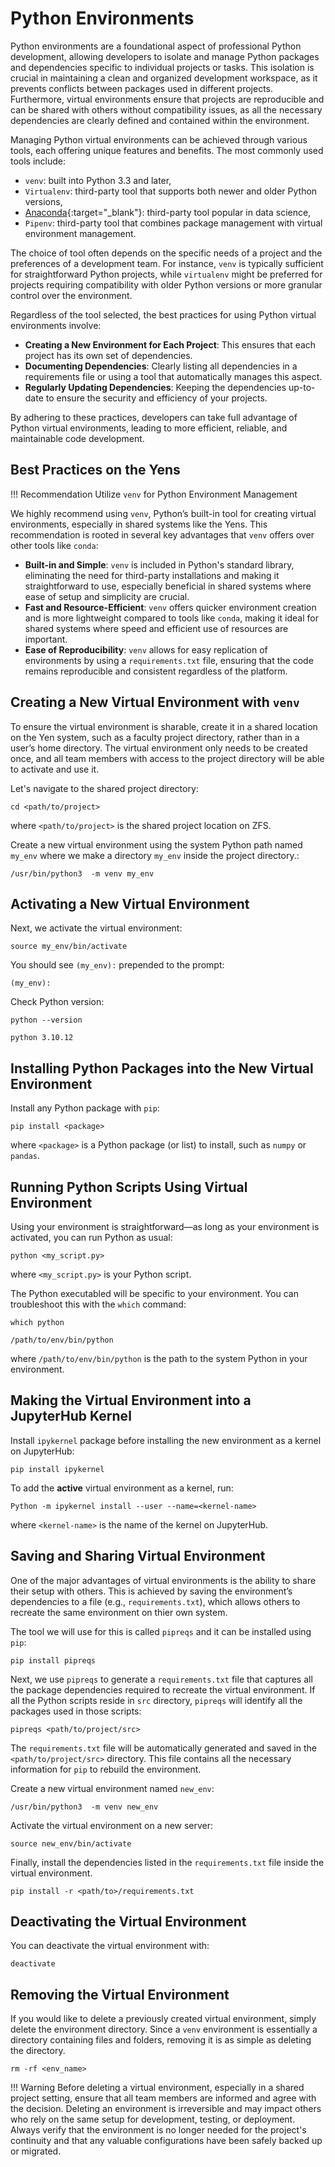 # Python Environments

Python environments are a foundational aspect of professional Python development, allowing developers to isolate and manage Python packages and dependencies specific to individual projects or tasks. This isolation is crucial in maintaining a clean and organized development workspace, as it prevents conflicts between packages used in different projects. Furthermore, virtual environments ensure that projects are reproducible and can be shared with others without compatibility issues, as all the necessary dependencies are clearly defined and contained within the environment.

Managing Python virtual environments can be achieved through various tools, each offering unique features and benefits. The most commonly used tools include:

* `venv`: built into Python 3.3 and later,
* `Virtualenv`: third-party tool that supports both newer and older Python versions,
* [Anaconda](https://www.anaconda.com/products/distribution){:target="_blank"}: third-party tool popular in data science,
* `Pipenv`: third-party tool that combines package management with virtual environment management.

The choice of tool often depends on the specific needs of a project and the preferences of a development team. For instance, `venv` is typically sufficient for straightforward Python projects, while `virtualenv` might be preferred for projects requiring compatibility with older Python versions or more granular control over the environment.

Regardless of the tool selected, the best practices for using Python virtual environments involve:

*  **Creating a New Environment for Each Project**: This ensures that each project has its own set of dependencies.
*  **Documenting Dependencies**: Clearly listing all dependencies in a requirements file or using a tool that automatically manages this aspect.
*  **Regularly Updating Dependencies**: Keeping the dependencies up-to-date to ensure the security and efficiency of your projects.

By adhering to these practices, developers can take full advantage of Python virtual environments, leading to more efficient, reliable, and maintainable code development.

## Best Practices on the Yens

!!! Recommendation
    Utilize `venv` for Python Environment Management

We highly recommend using `venv`, Python’s built-in tool for creating virtual environments, especially in shared systems like the Yens. This recommendation is rooted in several key advantages that `venv` offers over other tools like `conda`:

* **Built-in and Simple**: `venv` is included in Python's standard library, eliminating the need for third-party installations and making it straightforward to use, especially beneficial in shared systems where ease of setup and simplicity are crucial.
* **Fast and Resource-Efficient**: `venv` offers quicker environment creation and is more lightweight compared to tools like `conda`, making it ideal for shared systems where speed and efficient use of resources are important.
* **Ease of Reproducibility**: `venv` allows for easy replication of environments by using a `requirements.txt` file, ensuring that the code remains reproducible and consistent regardless of the platform.

## Creating a New Virtual Environment with `venv`

To ensure the virtual environment is sharable, create it in a shared location on the Yen system, such as a faculty project directory, rather than in a user’s home directory. The virtual environment only needs to be created once, and all team members with access to the project directory will be able to activate and use it.

Let's navigate to the shared project directory:

```title="Terminal Command"
cd <path/to/project>
```
where `<path/to/project>` is the shared project location on ZFS.

Create a new virtual environment using the system Python path named `my_env` where we make a directory `my_env` inside the project directory.:

```title="Terminal Command"
/usr/bin/python3  -m venv my_env
```

## Activating a New Virtual Environment

Next, we activate the virtual environment:

```title="Terminal Command"
source my_env/bin/activate
```

You should see `(my_env):` prepended to the prompt:

```{ .yaml .no-copy title="Terminal Output" }
(my_env):
```

Check Python version:

```title="Terminal Command"
python --version
```
```{ .yaml .no-copy title="Terminal Output" }
python 3.10.12
```

## Installing Python Packages into the New Virtual Environment

Install any Python package with `pip`:

```title="Terminal Command"
pip install <package>
```

where `<package>` is a Python package (or list) to install, such as `numpy` or `pandas`.

## Running Python Scripts Using Virtual Environment

Using your environment is straightforward—as long as your environment is activated, you can run Python as usual:

```title="Terminal Command"
python <my_script.py>
```
where `<my_script.py>` is your Python script.

The Python executabled will be specific to your environment. You can troubleshoot this with the `which` command:

```title="Terminal Command"
which python
```
```{ .yaml .no-copy title="Terminal Output" }
/path/to/env/bin/python
```
where `/path/to/env/bin/python` is the path to the system Python in your environment.

## Making the Virtual Environment into a JupyterHub Kernel

Install `ipykernel` package before installing the new environment as a kernel on JupyterHub:

```title="Terminal Command"
pip install ipykernel
```

To add the **active** virtual environment as a kernel, run:

```title="Terminal Command"
Python -m ipykernel install --user --name=<kernel-name>
```

where `<kernel-name>` is the name of the kernel on JupyterHub.

## Saving and Sharing Virtual Environment

One of the major advantages of virtual environments is the ability to share their setup with others. This is achieved by saving the environment’s dependencies to a file (e.g., `requirements.txt`), which allows others to recreate the same environment on thier own system.

The tool we will use for this is called `pipreqs` and it can be installed using `pip`:

```title="Terminal Command"
pip install pipreqs
```

Next, we use `pipreqs` to generate a `requirements.txt` file that captures all the package dependencies required to recreate the virtual environment. If all the Python scripts reside in `src` directory, `pipreqs` will identify all the packages used in those scripts:

```title="Terminal Command"
pipreqs <path/to/project/src>
```

The `requirements.txt` file will be automatically generated and saved in the `<path/to/project/src>` directory. This file contains all the necessary information for `pip` to rebuild the environment.

Create a new virtual environment named `new_env`:

```title="Terminal Command"
/usr/bin/python3  -m venv new_env
```

Activate the virtual environment on a new server:

```title="Terminal Command"
source new_env/bin/activate
```

Finally, install the dependencies listed in the `requirements.txt` file inside the virtual environment.

```title="Terminal Command"
pip install -r <path/to>/requirements.txt
```

## Deactivating the Virtual Environment

You can deactivate the virtual environment with:

```title="Terminal Command"
deactivate
```

## Removing the Virtual Environment

If you would like to delete a previously created virtual environment, simply delete the environment directory. Since a `venv` environment is essentially a directory containing files and folders, removing it is as simple as deleting the directory.

```title="Terminal Command"
rm -rf <env_name>
```

!!! Warning
    Before deleting a virtual environment, especially in a shared project setting, ensure that all team members are informed and agree with the decision. Deleting an environment is irreversible and may impact others who rely on the same setup for development, testing, or deployment. Always verify that the environment is no longer needed for the project's continuity and that any valuable configurations have been safely backed up or migrated.